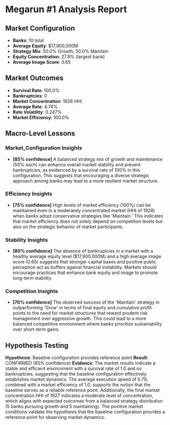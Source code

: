 # Megarun #1 Analysis Report

## Market Configuration
- **Banks**: 10 total
- **Average Equity**: $17,900,000M
- **Strategy Mix**: 50.0% Growth, 50.0% Maintain
- **Equity Concentration**: 27.9% (largest bank)
- **Average Image Score**: 0.65

## Market Outcomes
- **Survival Rate**: 100.0%
- **Bankruptcies**: 0
- **Market Concentration**: 1928 HHI
- **Average Rate**: 4.74%
- **Rate Volatility**: 0.247%
- **Market Efficiency**: 100.0%

## Macro-Level Lessons

### Market_Configuration Insights
- **[85% confidence]** A balanced strategy mix of growth and maintenance (50% each) can enhance overall market stability and prevent bankruptcies, as evidenced by a survival rate of 100% in this configuration. This suggests that encouraging a diverse strategic approach among banks may lead to a more resilient market structure.

### Efficiency Insights
- **[75% confidence]** High levels of market efficiency (100%) can be maintained even in a moderately concentrated market (HHI of 1928) when banks adopt conservative strategies like 'Maintain.' This indicates that market efficiency does not solely depend on competition levels but also on the strategic behavior of market participants.

### Stability Insights
- **[80% confidence]** The absence of bankruptcies in a market with a healthy average equity level ($17,900,000M) and a high average image score (0.65) suggests that stronger capital bases and positive public perception act as buffers against financial instability. Markets should encourage practices that enhance bank equity and image to promote long-term stability.

### Competition Insights
- **[70% confidence]** The observed success of the 'Maintain' strategy in outperforming 'Grow' in terms of final equity and cumulative profit points to the need for market structures that reward prudent risk management over aggressive growth. This could lead to a more balanced competitive environment where banks prioritize sustainability over short-term gains.

## Hypothesis Testing
**Hypothesis**: Baseline configuration provides reference point
**Result**: CONFIRMED (85% confidence)
**Evidence**: The market results indicate a stable and efficient environment with a survival rate of 1.0 and no bankruptcies, suggesting that the baseline configuration effectively establishes market dynamics. The average execution speed of 0.79, combined with a market efficiency of 1.0, supports the notion that the baseline serves as a reliable reference point. Additionally, the final market concentration HHI of 1927 indicates a moderate level of concentration, which aligns with expected outcomes from a balanced strategy distribution (5 banks pursuing growth and 5 maintaining). The positive market conditions validate the hypothesis that the baseline configuration provides a reference point for observing market dynamics.